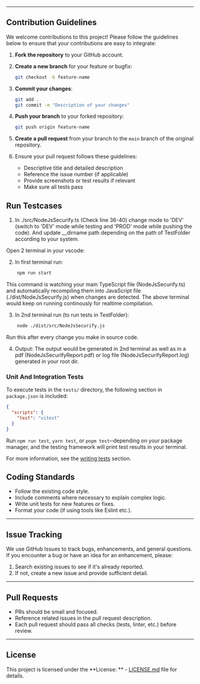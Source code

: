 
---

## Contribution Guidelines

We welcome contributions to this project! Please follow the guidelines below to ensure that your contributions are easy to integrate:

1. **Fork the repository** to your GitHub account.

2. **Create a new branch** for your feature or bugfix:

    ```bash
    git checkout -b feature-name
    ```

3. **Commit your changes**:

    ```bash
    git add .
    git commit -m "Description of your changes"
    ```

4. **Push your branch** to your forked repository:

    ```bash
    git push origin feature-name
    ```

5. **Create a pull request** from your branch to the `main` branch of the original repository.

6. Ensure your pull request follows these guidelines:
    - Descriptive title and detailed description
    - Reference the issue number (if applicable)
    - Provide screenshots or test results if relevant
    - Make sure all tests pass

## Run Testcases

1. In ./src/NodeJsSecurify.ts (Check line 36-40) change mode to 'DEV' (switch to 'DEV' mode while testing and 'PROD' mode while pushing the code). And update __dirname path depending on the path of TestFolder according to your system.

Open 2 terminal in your vscode:

2. In first terminal run:
```bash
    npm run start
```
This command is watching your main TypeScript file (NodeJsSecurify.ts) and automatically recompiling them into JavaScript file (./dist/NodeJsSecurify.js) when changes are detected.
The above terminal would keep on running continously for realtime compilation.

3. In 2nd terminal run (to run tests in TestFolder):
```bash
    node ./dist/src/NodeJsSecurify.js
```
Run this after every change you make in source code.

4. Output:
The output would be generated in 2nd terminal as well as in a pdf (NodeJsSecurifyReport.pdf) or log file (NodeJsSecurifyReport.log) generated in your root dir.

### Unit And Integration Tests

To execute tests in the `tests/` directory, the following section in
`package.json` is included:

```json
{
  "scripts": {
    "test": "vitest"
  }
}
```

Run `npm run test`, `yarn test`, or `pnpm test`─depending on your package
manager, and the testing framework will print test results in your terminal.

For more information, see the [writing tests] section.

## Coding Standards

- Follow the existing code style.
- Include comments where necessary to explain complex logic.
- Write unit tests for new features or fixes.
- Format your code (if using tools like Eslint etc.).

---

## Issue Tracking

We use GitHub Issues to track bugs, enhancements, and general questions. If you encounter a bug or have an idea for an enhancement, please:

1. Search existing issues to see if it's already reported.
2. If not, create a new issue and provide sufficient detail.

---

## Pull Requests

- PRs should be small and focused.
- Reference related issues in the pull request description.
- Each pull request should pass all checks (tests, linter, etc.) before review.

---

## License

This project is licensed under the **License: ** - [LICENSE.md](https://github.com/prayas7102/NodejsSecurify/blob/main/LICENSE) file for details.

[writing tests]: (https://vitest.dev/guide/#writing-tests)
